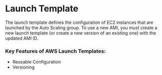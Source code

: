 # Launch Template

The launch template defines the configuration of EC2 instances that are launched by the Auto Scaling group. To use a new AMI, you must create a new launch template (or create a new version of an existing one) with the updated AMI ID.

### Key Features of AWS Launch Templates:

- Reusable Configuration
- Versioning
